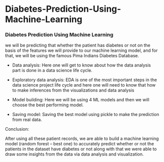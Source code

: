 # Diabetes-Prediction-Using-Machine-Learning
### Diabetes Prediction Using Machine Learning ###

we will be predicting that whether the patient has diabetes or not on the basis of the features we will provide to our machine learning model, and for that, we will be using the famous Pima Indians Diabetes Database.

* Data analysis: Here one will get to know about how the data analysis part is done in a data science life cycle.

* Exploratory data analysis: EDA is one of the most important steps in the data science project life cycle and here one will need to know that how to make inferences from the visualizations 
                             and data analysis

* Model building: Here we will be using 4 ML models and then we will choose the best performing model.

* Saving model: Saving the best model using pickle to make the prediction from real data.


Conclusion:

After using all these patient records, we are able to build a machine learning model (random forest – best one) to accurately predict whether or not the patients in the dataset have diabetes 
or not along with that we were able to draw some insights from the data via data analysis and visualization.
